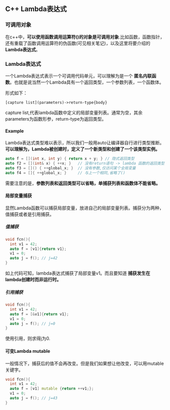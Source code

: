 ## C++ Lambda表达式

### 可调用对象
在c++中，**可以使用函数调用运算符()的对象是可调用对象**.比如函数，函数指针，还有重载了函数调用运算符的伪函数(可见相关笔记)，以及这里将要介绍的 **Lambda表达式**。

### Lambda表达式
一个Lambda表达式表示一个可调用代码单元，可以理解为是一个 **匿名内联函数**。也就是说当然一个Lambda具有一个返回类型，一个参数列表，一个函数体。

形式如下：

```
[capture list](parameters)->return-type{body}
```

capture list,代表lambda函数中定义的局部变量列表。通常为空，其余parameters为函数形参，return-type为返回类型。

#### Example
Lambda表达式类型难以表示，所以我们一般用auto让编译器自行进行类型推断。**可以理解为，Lambda被创建时，定义了一个新类型和创建了一个该类型实例。**

``` c++
auto f = [](int x, int y) { return x + y; } // 隐式返回类型
auto f2 = [](int& x) { ++x; }   // 没有return语句 -> lambda 函数的返回类型是'void'
auto f3 = []() { ++global_x; }  // 没有参数,仅访问某个全局变量
auto f4 = []{ ++global_x; }     // 与上一个相同,省略了()
```

需要注意的是，**参数列表和返回类型可以省略，单捕获列表和函数体不能省略。**

#### 局部变量捕获
显然Lambda函数可以捕获局部变量，放进自己的局部变量列表。捕获分为两种，值捕获或者是引用捕获。

##### 值捕获

``` c++
void fcn(){
  int v1 = 42;
  auto f = [v1]{return v1};
  v1 = 0;
  auto j = f(); // j=42
}
```

如上代码可知，lambda表达式捕获了局部变量v1。而且要知道 **捕获发生在lambda创建时而非运行时。**

##### 引用捕获

``` c++
void fcn(){
  int v1 = 42;
  auto f = [&v1]{return v1};
  v1 = 0;
  auto j = f(); // j=0
}
```

使用引用，则求得j为0.

#### 可变Lambda mutable
一般情况下，捕获后的值不会再改变。但是我们如果想让他改变，可以用mutable关键字。

``` c++
void fcn(){
  int v1 = 42;
  auto f = [v1] mutable {return ++v1;};
  v1 = 0;
  auto j = f(); // j=43
}
```
